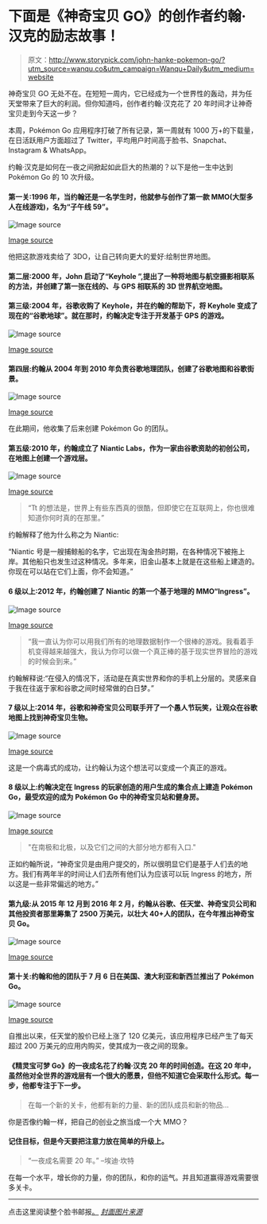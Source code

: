 # 下面是《神奇宝贝 GO》的创作者约翰·汉克的励志故事！

> 原文：<http://www.storypick.com/john-hanke-pokemon-go/?utm_source=wanqu.co&utm_campaign=Wanqu+Daily&utm_medium=website>

神奇宝贝 GO 无处不在。在短短一周内，它已经成为一个世界性的轰动，并为任天堂带来了巨大的利润。但你知道吗，创作者约翰·汉克花了 20 年时间才让神奇宝贝走到今天这一步？

本周，Pokémon Go 应用程序打破了所有记录，第一周就有 1000 万+的下载量，在日活跃用户方面超过了 Twitter，平均用户时间高于脸书、Snapchat、Instagram & WhatsApp。

约翰·汉克是如何在一夜之间掀起如此巨大的热潮的？以下是他一生中达到 Pokémon Go 的 10 次升级。

#### 第一关:1996 年，当约翰还是一名学生时，他就参与创作了第一款 MMO(大型多人在线游戏)，名为“子午线 59”。

![Image source](img/1ada834e65f4c9599a5a615829c1835c.png)

[Image source](http://www.giantbomb.com/meridian-59/3030-19138/)



他把这款游戏卖给了 3DO，让自己转向更大的爱好:绘制世界地图。

#### 第二层:2000 年，John 启动了“Keyhole ”,提出了一种将地图与航空摄影相联系的方法，并创建了第一张在线的、与 GPS 相联系的 3D 世界航空地图。

#### 第三级:2004 年，谷歌收购了 Keyhole，并在约翰的帮助下，将 Keyhole 变成了现在的“谷歌地球”。就在那时，约翰决定专注于开发基于 GPS 的游戏。

![Image source](img/f0cebbbcd7a6acdc24baae9ad6250b5d.png)

[Image source](http://www.napovednik.com/dogodek268587_google_zemlja)



#### 第四层:约翰从 2004 年到 2010 年负责谷歌地理团队，创建了谷歌地图和谷歌街景。

![Image source](img/e026ca380eef817abf09c2afb9cf67af.png)

[Image source](http://speedtest.net.in/news/android/google-maps-with-offline-feature/)



在此期间，他收集了后来创建 Pokémon Go 的团队。

#### 第五级:2010 年，约翰成立了 Niantic Labs，作为一家由谷歌资助的初创公司，在地图上创建一个游戏层。

![Image source](img/c3e943383f03ad770725b488bd795c96.png)

[Image source](https://www.nianticlabs.com/)



> “Tt 的想法是，世界上有些东西真的很酷，但即使它在互联网上，你也很难知道你何时真的在那里。”

约翰解释了他为什么称之为 Niantic:

“Niantic 号是一艘捕鲸船的名字，它出现在淘金热时期，在各种情况下被拖上岸。其他船只也发生过这种情况。多年来，旧金山基本上就是在这些船上建造的。你现在可以站在它们上面，你不会知道。”

#### 6 级以上:2012 年，约翰创建了 Niantic 的第一个基于地理的 MMO“Ingress”。

![Image source](img/7d2a35b197598f061265adc061c5b88a.png)

[Image source](http://www.thedevilsbench.com/goodness-gracious-ingress/)



> “我一直认为你可以用我们所有的地理数据制作一个很棒的游戏。我看着手机变得越来越强大，我认为你可以做一个真正棒的基于现实世界冒险的游戏的时候会到来。”

约翰解释说:“在侵入的情况下，活动是在真实世界和你的手机上分层的。灵感来自于我在往返于家和谷歌之间时经常做的白日梦。”

#### 7 级以上:2014 年，谷歌和神奇宝贝公司联手开了一个愚人节玩笑，让观众在谷歌地图上找到神奇宝贝生物。

![Image source](img/cbac411ed88a76960d7adfa480d55691.png)

[Image source](http://actualites.fr.softonic.com/poisson-avril-attrapez-tous-les-pokemon-sur-google-maps)



这是一个病毒式的成功，让约翰认为这个想法可以变成一个真正的游戏。

#### 8 级以上:约翰决定在 Ingress 的玩家创造的用户生成的集合点上建造 Pokémon Go，最受欢迎的成为 Pokémon Go 中的神奇宝贝站和健身房。

![Image source](img/2f11862c8d2f629005fd31e2e2f3daf5.png)

[Image source](http://gamerant.com/pokemon-go-pokestop-guide/)



> "在南极和北极，以及它们之间的大部分地方都有入口."

正如约翰所说，“神奇宝贝是由用户提交的，所以很明显它们是基于人们去的地方。我们有两年半的时间让人们去所有他们认为应该可以玩 Ingress 的地方，所以这是一些非常偏远的地方。”

#### 第九级:从 2015 年 12 月到 2016 年 2 月，约翰从谷歌、任天堂、神奇宝贝公司和其他投资者那里筹集了 2500 万美元，以壮大 40+人的团队，在今年推出神奇宝贝 Go。

![Image source](img/fafb56ab4c007f35d173821feadf4aaf.png)

[Image source](https://www.youtube.com/watch?v=UzqEMp12teQ)



#### 第十关:约翰和他的团队于 7 月 6 日在美国、澳大利亚和新西兰推出了 Pokémon Go。

![Image source](img/503c782d163be7c0d3b7ef4daed39531.png)

[Image source](https://www.youtube.com/watch?v=2sj2iQyBTQs)



自推出以来，任天堂的股价已经上涨了 120 亿美元，该应用程序已经产生了每天超过 200 万美元的应用内购买，使其成为一夜之间的现象。

#### 《精灵宝可梦 Go》的一夜成名花了约翰·汉克 20 年的时间创造。在这 20 年中，虽然他对全世界的游戏层有一个很大的愿景，但他不知道它会采取什么形式。每一步，他都专注于下一步。

> 在每一个新的关卡，他都有新的力量、新的团队成员和新的物品…

你是否像约翰一样，把自己的创业之旅当成一个大 MMO？

#### 记住目标，但是今天要把注意力放在简单的升级上。

> “一夜成名需要 20 年。”
> –埃迪·坎特

在每一个水平，增长你的力量，你的团队，和你的运气。并且知道赢得游戏需要很多关卡。

* * *

点击这里阅读整个脸书邮报[。](https://www.facebook.com/photo.php?fbid=10157015652420411) *[封面图片来源](http://www.heise.de/ct/ausgabe/2014-15-Googles-Spieleplaene-Ingress-war-erst-der-Anfang-2238995.html)*